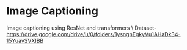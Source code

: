 # Image Captioning
Image captioning using ResNet and transformers \\
Dataset-https://drive.google.com/drive/u/0/folders/1ysngnEgkyVu1AHaDk34-15YuavSVXIBB
